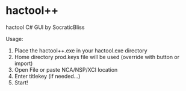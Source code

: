 # hactool++
hactool C# GUI by SocraticBliss

Usage:

1) Place the hactool++.exe in your hactool.exe directory
2) Home directory prod.keys file will be used (override with button or import)
3) Open File or paste NCA/NSP/XCI location
4) Enter titlekey (if needed...)
5) Start!

